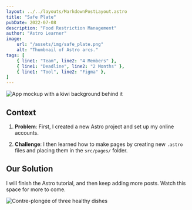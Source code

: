 ```yaml
---
layout: ../../layouts/MarkdownPostLayout.astro
title: "Safe Plate"
pubDate: 2022-07-08
description: "Food Restriction Management"
author: "Astro Learner"
image:
    url: "/assets/img/safe_plate.png"
    alt: "Thumbnail of Astro arcs."
tags: [
    { line1: "Team", line2: "4 Members" },
    { line1: "Deadline", line2: "2 Months" },
    { line1: "Tool", line2: "Figma" },
]
---
```


![App mockup with a kiwi background behind it](/assets/img/safe_plate1.png)

## Context

1. **Problem**: First, I created a new Astro project and set up my online accounts.

2. **Challenge**: I then learned how to make pages by creating new `.astro` files and placing them in the `src/pages/` folder.

## Our Solution

I will finish the Astro tutorial, and then keep adding more posts. Watch this space for more to come.

![Contre-plongée of three healthy dishes](/assets/img/safe_plate2.png)
